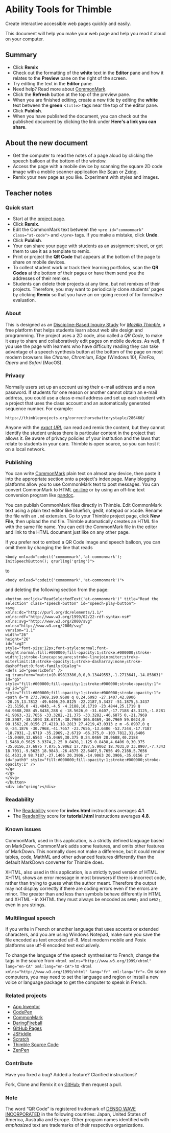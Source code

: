 # Ability Tools for Thimble #

Create interactive accessible web pages quickly and easily.

This document will help you make your web page and help you read it aloud
on your computer.

## Summary ##

+ Click **Remix**
+ Check out the formatting of the **white** text in the **Editor** pane
and how it relates to the **Preview** pane on the right of the screen.
+ Try editing the text in the **Editor** pane.
+ Need help? Read more about [CommonMark](http://commonmark.org/help/).
+ Click the **Refresh** button at the top of the preview pane.
+ When you are finished editing, create a new title by editing the
**white** text between the **green** &#60;`title`&#62; tags near the top
of the editor pane.
+ Click **Publish**.
+ When you have published the document, you can check out the published
document by clicking the link under **Here's a link you can share**.

## About the new document ##

+ Get the computer to read the notes of a page aloud by clicking the
speech balloon at the bottom of the window.
+ Access the page with a mobile device by scanning the square 2D code
image with a mobile scanner application like 
[Scan](https://www.scan.me/) or 
[Zxing](https://play.google.com/store/apps/details?id=com.google.zxing.client.android).
+ Remix your new page as you like. Experiment with styles and images.

## Teacher notes ##

### Quick start ###

+ Start at the [project
  page](https://thimbleprojects.org/jimholgate/286916/).
+ Click **Remix**.
+ Edit the CommonMark text between the 
`<pre id="commonmark" class="at-code">` and
`</pre>` tags. If you make a mistake, click **Undo**.
+ Click **Publish**.
+ Your can share your page with students as an
  assignment sheet, or get them to use it as a 
  template to remix.
+ Print or project the **QR Code** that appears
  at the bottom of the page to share on mobile
  devices.
+ To collect student work or track their
  learning portfolios, scan the **QR Codes**
  at the bottom of their pages or have them
  send you the addresses of their remixes.
+ Students can delete their projects at any
  time, but not remixes of their projects. Therefore, you may want to periodically
  clone students' pages by clicking **Remix**
  so that you have an on-going record of
  for formative evaluation.

### About ###

This is designed as an [Discipline-Based Inquiry Study][1] for [*Mozilla* *Thimble*][2], a free platform that helps 
students learn about web site design and programming.  The project uses a 2D code,
also called a *QR Code*, to make it easy to share and collaboratively edit pages on mobile devices.
As well, if you use the page with learners who have difficulty reading
they can take advantage of a speech synthesis button at the bottom of the
page on most modern browsers like *Chrome*, *Chromium*, *Edge* (Windows 10),
*FireFox*, *Opera* and *Safari* (MacOS).

### Privacy ###

Normally users set up an account using their e-mail address and a new
password.  If students for one reason or another cannot obtain an
e-mail address, you could use a class e-mail address and set up each
student with a project that uses the class account and an automatically
generated sequence number.  For example:

```
https://thimbleprojects.org/correcthorsebatterystaple/286460/
```
Anyone with the *[exact URL](https://xkcd.com/936/)* can read and remix the content, but they cannot
identify the student unless there is particular  content
in the project that allows it.  Be aware of privacy
policies of your institution and the laws that relate to
students in your care.  Thimble is open source, so you can host it on a local network.

### Publishing ###

You can write [CommonMark][3] plain text on almost any device, then
paste it into the appropriate section onto a project's index page. 
Many blogging platforms allow you to use CommonMark text to post 
messages. You can convert CommonMark to HTML [on-line][4] or by using
an off-line text conversion program like [pandoc][5]. 

You can publish CommonMark files directly in Thimble. Edit CommonMark
text using a plain text editor like bluefish, gedit, notepad or xcode.
Rename the file with an `.md` extension. Go to your Thimble project page,
click **New File**, then upload the md file.  Thimble automatically
creates an HTML file with the same file name.  You can edit the CommonMark
file in the editor and link to the HTML document just like on any other page.

If you prefer not to embed a QR Code image and speech balloon, you can 
omit them by changing the line that reads
```
<body onload="codeit('commonmark','at-commonmark'); InitSpeechButton(); qrurlimg('qrimg')">
```
to

```
<body onload="codeit('commonmark','at-commonmark')">
```

and deleting the following section from the page:

```
<button onclick="ReadSelectedText('at-commonmark')" title="Read the selection" class="speech-button" id="speech-play-button">
<svg
xmlns:dc="http://purl.org/dc/elements/1.1/"
xmlns:rdf="http://www.w3.org/1999/02/22-rdf-syntax-ns#"
xmlns:svg="http://www.w3.org/2000/svg"
xmlns="http://www.w3.org/2000/svg"
version="1.1"
width="26"
height="26"
id="svg2"
style="font-size:12px;font-style:normal;font-weight:normal;fill:#000000;fill-opacity:1;stroke:#000000;stroke-width:1;stroke-linecap:square;stroke-linejoin:miter;stroke-miterlimit:10;stroke-opacity:1;stroke-dasharray:none;stroke-dashoffset:0;font-family:Dialog">
<defs id="genericDefs" />
<g transform="matrix(0.09813386,0,0,0.13449553,-1.2713641,-14.85863)" id="g5"
style="fill:#000000;fill-opacity:1;stroke:#000000;stroke-opacity:1">
<g id="g7"
style="fill:#000000;fill-opacity:1;stroke:#000000;stroke-opacity:1">
<path d="m 273.7969,190.9688 q 0,24.6093 -27.1407,42.8906 -20.25,13.7812 -49.6406,20.8125 -22.2187,5.3437 -51.1875,5.3437 -21.5156,0 -41.4843,-4.5 -4.2188,16.1719 -23.4844,25.1719 Q 64.9688,288 45.8438,288 q -18.5626,0 -31.6407,-17.7188 43.3125,-1.8281 41.9063,-32.7656 -33.3282,-21.375 -33.3282,-46.6875 0,-21.7969 20.3907,-38.1093 38.6719,-30.7969 105.0469,-30.7969 59.0624,0 98.1562,26.0156 27.4219,18.2813 27.4219,43.0313 z m -6.8907,0 q 0,-24.1876 -30.7968,-41.7657 -23.7656,-13.6406 -52.7344,-17.7187 -18.7031,-2.6719 -35.2969,-2.6719 -66.375,0 -103.7812,31.6406 -15.0469,12.6563 -15.0469,30.375 0,24.0469 28.9688,40.2188 1.5468,0.5625 3.9374,2.25 0.8438,1.125 0.8438,4.6406 0,30.375 -35.0156,37.6875 7.875,5.9062 17.7187,5.9062 18.7031,0 33.8907,-7.7343 18.7031,-9.5625 18.9843,-26.4375 22.6407,5.7656 49.2188,5.7656 61.4531,0 98.7187,-27.1406 20.3906,-14.9063 20.3906,-35.0156 z" id="path9" style="fill:#000000;fill-opacity:1;stroke:#000000;stroke-opacity:1" />
</g>
</g>
</svg>
</button>
<div id="qrimg"></div>

```
### Readability ###

+ The [Readability](https://readable.io/text/) score for
**index.html** instructions averages **4.1**.
+ The [Readability](https://readable.io/text/) score for
**tutorial.html** instructions averages **4.8**.

### Known issues ###

CommonMark, used in this application, is a strictly defined language based on MarkDown. CommonMark adds some features, and omits other features of MarkDown. This normally does not make a difference, but it could render tables, code, MathML and other advanced features differently than the default MarkDown converter for Thimble does.

XHTML, also used in this application, is a strictly typed version of HTML.  XHTML shows an error message in most browsers if there is incorrect code, rather than trying to guess what the author meant.  Therefore the output may not display correctly if there are coding errors even if the errors are minor.  The greater than and less than symbols behave differently in HTML and XHTML - in XHTML they must always be encoded as `&#60;` and `&#62;`, even in `pre` strings.

### Multilingual speech

If you write in French or another language that uses accents or extended characters, and you are using Windows Notepad, make sure you save the file encoded as text encoded utf-8. Most modern mobile and Posix platforms use utf-8 encoded text exclusively.  

To change the language of the speech synthesiser to French, change the tags in the source from `<html xmlns="http://www.w3.org/1999/xhtml" lang="en-CA" xml:lang="en-CA">` to `<html xmlns="http://www.w3.org/1999/xhtml" lang="fr" xml:lang="fr">`.  On some computers, you may need to set the language and region or install a new voice or language package to get the computer to speak in French.

### Related projects ###

+ [App Inventor][6]
+ [CodePen][7]
+ [CommonMark][8]
+ [DaringFireball][9]
+ [GitHub Pages][10]
+ [JSFiddle][11]
+ [Scratch][12]
+ [Thimble Source Code][13]
+ [ZenPen][14]

### Contribute ###

Have you fixed a bug? Added a feature? Clarified instructions?

Fork, Clone and Remix it on [GitHub](https://github.com/jimholgate/); then request a pull.

### Note ###

The word “QR Code” is registered trademark of [DENSO WAVE
INCORPORATED][15] in the following countries: Japan, United States of
America, Australia and Europe.  Other program names identified with
*emphasized* text are trademarks of their respective organizations. 


[1]: http://galileo.org/rubric.pdf
[2]: https://thimble.mozilla.org/en-US/features
[3]: http://commonmark.org
[4]: http://spec.commonmark.org/dingus/
[5]: http://pandoc.org
[6]: http://appinventor.mit.edu/explore/
[7]: https://codepen.io/pen/
[8]: http://commonmark.org
[9]: https://daringfireball.net/projects/markdown/dingus
[10]: https://pages.github.com/
[11]: https://jsfiddle.net/api/mdn/
[12]: https://scratch.mit.edu/
[13]: https://github.com/mozilla/thimble.mozilla.org/
[14]: http://www.zenpen.io/
[15]: http://www.denso-wave.com/en/adcd/